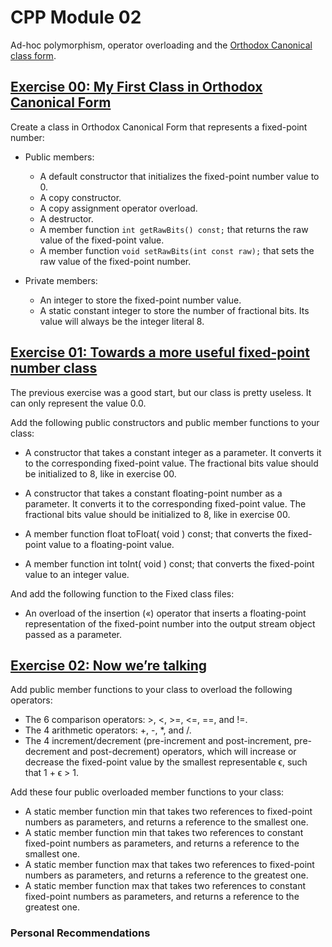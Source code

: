 # CPP Module 02
Ad-hoc polymorphism, operator overloading and the [Orthodox Canonical class form](https://riceset.com/C++/The-Orthodox-Canonical-Class-Form).

## [Exercise 00: My First Class in Orthodox Canonical Form](https://github.com/3ka1tz/cpp02/tree/main/project/ex00)
Create a class in Orthodox Canonical Form that represents a fixed-point number:
- Public members:
  - A default constructor that initializes the fixed-point number value to 0.
  - A copy constructor.
  - A copy assignment operator overload.
  - A destructor.
  - A member function `int getRawBits() const;` that returns the raw value of the fixed-point value.
  - A member function `void setRawBits(int const raw);` that sets the raw value of the fixed-point number.

- Private members:
  - An integer to store the fixed-point number value.
  - A static constant integer to store the number of fractional bits. Its value will always be the integer literal 8.

## [Exercise 01: Towards a more useful fixed-point number class](https://github.com/3ka1tz/cpp02/tree/main/project/ex01)
The previous exercise was a good start, but our class is pretty useless. It can only represent the value 0.0.

Add the following public constructors and public member functions to your class:
- A constructor that takes a constant integer as a parameter.
It converts it to the corresponding fixed-point value. The fractional bits value
should be initialized to 8, like in exercise 00.

- A constructor that takes a constant floating-point number as a parameter.
It converts it to the corresponding fixed-point value. The fractional bits value
should be initialized to 8, like in exercise 00.

- A member function float toFloat( void ) const;
that converts the fixed-point value to a floating-point value.

- A member function int toInt( void ) const;
that converts the fixed-point value to an integer value.

And add the following function to the Fixed class files:
- An overload of the insertion («) operator that inserts a floating-point representation
of the fixed-point number into the output stream object passed as a parameter.

## [Exercise 02: Now we’re talking](https://github.com/3ka1tz/cpp02/tree/main/project/ex02)
Add public member functions to your class to overload the following operators:
- The 6 comparison operators: >, <, >=, <=, ==, and !=.
- The 4 arithmetic operators: +, -, *, and /.
- The 4 increment/decrement (pre-increment and post-increment, pre-decrement and
post-decrement) operators, which will increase or decrease the fixed-point value by
the smallest representable ϵ, such that 1 + ϵ > 1.

Add these four public overloaded member functions to your class:
- A static member function min that takes two references to fixed-point numbers as
parameters, and returns a reference to the smallest one.
- A static member function min that takes two references to constant fixed-point
numbers as parameters, and returns a reference to the smallest one.
- A static member function max that takes two references to fixed-point numbers as
parameters, and returns a reference to the greatest one.
- A static member function max that takes two references to constant fixed-point
numbers as parameters, and returns a reference to the greatest one.

### Personal Recommendations
